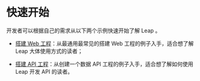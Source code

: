 # 快速开始

开发者可以根据自己的需求从以下两个示例快速开始了解 Leap 。

- [搭建 Web 工程](/quick_start/web/README.md)：从最通用最常见的搭建 Web 工程的例子入手，适合想了解 Leap 大体使用方式的读者；

- [搭建 API 工程](/quick_start/api/README.md)：从创建一个数据 API 工程的例子入手，适合想了解如何使用 Leap 开发 API 的读者。